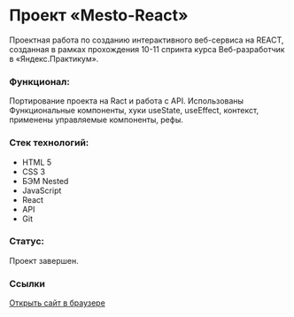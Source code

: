 # Проект «Mesto-React»

Проектная работа по созданию интерактивного веб-сервиса на REACT, созданная в рамках прохождения 10-11 спринта курса Веб-разработчик в «Яндекс.Практикум».

### Функционал:
Портирование проекта на Ract и работа с API. 
Использованы Функциональные компоненты, хуки useState, useEffect, контекст, применены управляемые компоненты, рефы.

### Стек технологий:
* HTML 5
* CSS 3
* БЭМ Nested
* JavaScript
* React
* API
* Git

### Статус: 
Проект завершен.

### **Cсылки**
[Открыть сайт в браузере](https://helenakai.github.io/mesto-react/)